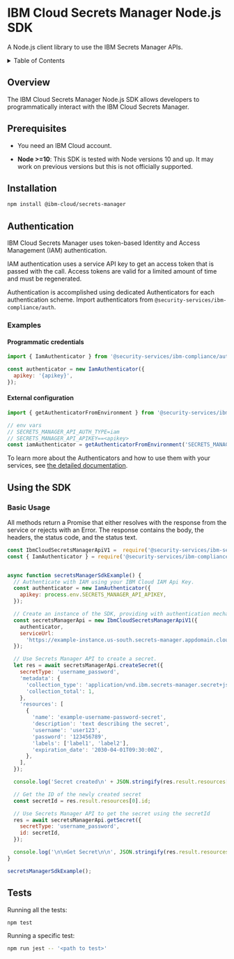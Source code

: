 # IBM Cloud Secrets Manager Node.js SDK

A Node.js client library to use the IBM Secrets Manager APIs.

<details>
<summary>Table of Contents</summary>

* [Overview](#overview)
* [Prerequisites](#prerequisites)
* [Installation](#installation)
* [Authentication](#authentication)
* [Using the SDK](#using-the-sdk)
  * [Basic Usage](#basic-usage)
  * [Setting the Service URL](#setting-the-service-url)
  * [Sending request headers](#sending-request-headers)
* [Configuring the HTTPS Agent](#configuring-the-https-agent)
  * [Use behind a corporate proxy](#use-behind-a-corporate-proxy)
  * [Sending custom certificates](#sending-custom-certificates)
  * [Disabling SSL Verification](#disabling-ssl-verification---discouraged)
* [Documentation](#documentation)
* [Debug](#debug)
* [Tests](#tests)
</details>

## Overview

The IBM Cloud Secrets Manager Node.js SDK allows developers to programmatically interact with the IBM Cloud Secrets Manager.

## Prerequisites
- You need an IBM Cloud account.

- **Node >=10**: This SDK is tested with Node versions 10 and up. It may work on previous versions but this is not officially supported.

## Installation

```sh
npm install @ibm-cloud/secrets-manager
```

## Authentication

IBM Cloud Secrets Manager uses token-based Identity and Access Management (IAM) authentication.

IAM authentication uses a service API key to get an access token that is passed with the call.
Access tokens are valid for a limited amount of time and must be regenerated.

Authentication is accomplished using dedicated Authenticators for each authentication scheme. Import authenticators from `@security-services/ibm-compliance/auth`.

### Examples
#### Programmatic credentials
```js
import { IamAuthenticator } from '@security-services/ibm-compliance/auth';

const authenticator = new IamAuthenticator({
  apikey: '{apikey}',
});
```

#### External configuration
```js
import { getAuthenticatorFromEnvironment } from '@security-services/ibm-compliance/auth';

// env vars
// SECRETS_MANAGER_API_AUTH_TYPE=iam
// SECRETS_MANAGER_API_APIKEY==<apikey>
const iamAuthenticator = getAuthenticatorFromEnvironment('SECRETS_MANAGER_API');
```

To learn more about the Authenticators and how to use them with your services, see [the detailed documentation](https://github.com/IBM/node-sdk-core/blob/master/AUTHENTICATION.md).

## Using the SDK
### Basic Usage

All methods return a Promise that either resolves with the response from the service or rejects with an Error. The response contains the body, the headers, the status code, and the status text.

```js
const IbmCloudSecretsManagerApiV1 =  require('@security-services/ibm-secrets-manager/ibm-cloud-secrets-manager-api/v1');
const { IamAuthenticator } = require('@security-services/ibm-compliance/auth');


async function secretsManagerSdkExample() {
  // Authenticate with IAM using your IBM Cloud IAM Api Key.
  const authenticator = new IamAuthenticator({
    apikey: process.env.SECRETS_MANAGER_API_APIKEY,
  });

  // Create an instance of the SDK, providing with authentication mechanism and your Secrets Manager instance URL.
  const secretsManagerApi = new IbmCloudSecretsManagerApiV1({
    authenticator,
    serviceUrl:
      'https://example-instance.us-south.secrets-manager.appdomain.cloud',
  });

  // Use Secrets Manager API to create a secret.
  let res = await secretsManagerApi.createSecret({
    secretType: 'username_password',
    'metadata': {
      'collection_type': 'application/vnd.ibm.secrets-manager.secret+json',
      'collection_total': 1,
    },
    'resources': [
      {
        'name': 'example-username-password-secret',
        'description': 'text describing the secret',
        'username': 'user123',
        'password': '123456789',
        'labels': ['label1', 'label2'],
        'expiration_date': '2030-04-01T09:30:00Z',
      },
    ],
  });

  console.log('Secret created\n' + JSON.stringify(res.result.resources[0], null, 2));

  // Get the ID of the newly created secret
  const secretId = res.result.resources[0].id;

  // Use Secrets Manager API to get the secret using the secretId
  res = await secretsManagerApi.getSecret({
    secretType: 'username_password',
    id: secretId,
  });

  console.log('\n\nGet Secret\n\n', JSON.stringify(res.result.resources, null, 2));
}

secretsManagerSdkExample();

```

## Tests
Running all the tests:
```sh
npm test
```

Running a specific test:
```sh
npm run jest -- '<path to test>'
```

